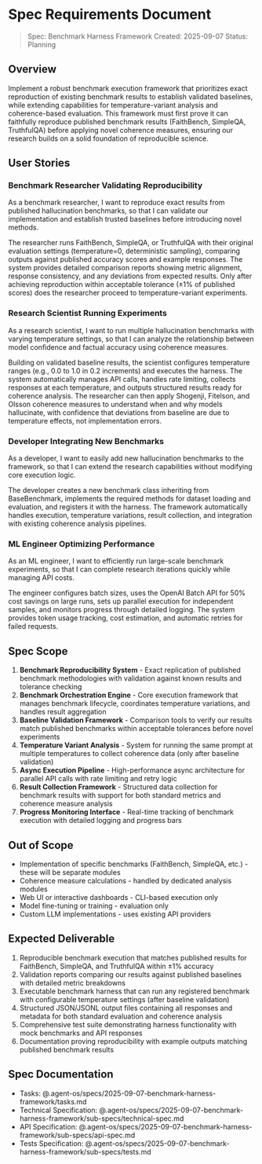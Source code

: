 # Spec Requirements Document

> Spec: Benchmark Harness Framework
> Created: 2025-09-07
> Status: Planning

## Overview

Implement a robust benchmark execution framework that prioritizes exact reproduction of existing benchmark results to establish validated baselines, while extending capabilities for temperature-variant analysis and coherence-based evaluation. This framework must first prove it can faithfully reproduce published benchmark results (FaithBench, SimpleQA, TruthfulQA) before applying novel coherence measures, ensuring our research builds on a solid foundation of reproducible science.

## User Stories

### Benchmark Researcher Validating Reproducibility

As a benchmark researcher, I want to reproduce exact results from published hallucination benchmarks, so that I can validate our implementation and establish trusted baselines before introducing novel methods.

The researcher runs FaithBench, SimpleQA, or TruthfulQA with their original evaluation settings (temperature=0, deterministic sampling), comparing outputs against published accuracy scores and example responses. The system provides detailed comparison reports showing metric alignment, response consistency, and any deviations from expected results. Only after achieving reproduction within acceptable tolerance (±1% of published scores) does the researcher proceed to temperature-variant experiments.

### Research Scientist Running Experiments

As a research scientist, I want to run multiple hallucination benchmarks with varying temperature settings, so that I can analyze the relationship between model confidence and factual accuracy using coherence measures.

Building on validated baseline results, the scientist configures temperature ranges (e.g., 0.0 to 1.0 in 0.2 increments) and executes the harness. The system automatically manages API calls, handles rate limiting, collects responses at each temperature, and outputs structured results ready for coherence analysis. The researcher can then apply Shogenji, Fitelson, and Olsson coherence measures to understand when and why models hallucinate, with confidence that deviations from baseline are due to temperature effects, not implementation errors.

### Developer Integrating New Benchmarks

As a developer, I want to easily add new hallucination benchmarks to the framework, so that I can extend the research capabilities without modifying core execution logic.

The developer creates a new benchmark class inheriting from BaseBenchmark, implements the required methods for dataset loading and evaluation, and registers it with the harness. The framework automatically handles execution, temperature variations, result collection, and integration with existing coherence analysis pipelines.

### ML Engineer Optimizing Performance

As an ML engineer, I want to efficiently run large-scale benchmark experiments, so that I can complete research iterations quickly while managing API costs.

The engineer configures batch sizes, uses the OpenAI Batch API for 50% cost savings on large runs, sets up parallel execution for independent samples, and monitors progress through detailed logging. The system provides token usage tracking, cost estimation, and automatic retries for failed requests.

## Spec Scope

1. **Benchmark Reproducibility System** - Exact replication of published benchmark methodologies with validation against known results and tolerance checking
2. **Benchmark Orchestration Engine** - Core execution framework that manages benchmark lifecycle, coordinates temperature variations, and handles result aggregation
3. **Baseline Validation Framework** - Comparison tools to verify our results match published benchmarks within acceptable tolerances before novel experiments
4. **Temperature Variant Analysis** - System for running the same prompt at multiple temperatures to collect coherence data (only after baseline validation)
5. **Async Execution Pipeline** - High-performance async architecture for parallel API calls with rate limiting and retry logic
6. **Result Collection Framework** - Structured data collection for benchmark results with support for both standard metrics and coherence measure analysis
7. **Progress Monitoring Interface** - Real-time tracking of benchmark execution with detailed logging and progress bars

## Out of Scope

- Implementation of specific benchmarks (FaithBench, SimpleQA, etc.) - these will be separate modules
- Coherence measure calculations - handled by dedicated analysis modules
- Web UI or interactive dashboards - CLI-based execution only
- Model fine-tuning or training - evaluation only
- Custom LLM implementations - uses existing API providers

## Expected Deliverable

1. Reproducible benchmark execution that matches published results for FaithBench, SimpleQA, and TruthfulQA within ±1% accuracy
2. Validation reports comparing our results against published baselines with detailed metric breakdowns
3. Executable benchmark harness that can run any registered benchmark with configurable temperature settings (after baseline validation)
4. Structured JSON/JSONL output files containing all responses and metadata for both standard evaluation and coherence analysis
5. Comprehensive test suite demonstrating harness functionality with mock benchmarks and API responses
6. Documentation proving reproducibility with example outputs matching published benchmark results

## Spec Documentation

- Tasks: @.agent-os/specs/2025-09-07-benchmark-harness-framework/tasks.md
- Technical Specification: @.agent-os/specs/2025-09-07-benchmark-harness-framework/sub-specs/technical-spec.md
- API Specification: @.agent-os/specs/2025-09-07-benchmark-harness-framework/sub-specs/api-spec.md
- Tests Specification: @.agent-os/specs/2025-09-07-benchmark-harness-framework/sub-specs/tests.md

